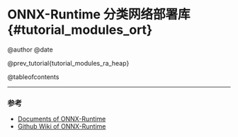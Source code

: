 ONNX-Runtime 分类网络部署库 {#tutorial_modules_ort}
============

@author 
@date 

@prev_tutorial{tutorial_modules_ra_heap}

@tableofcontents

------

### 参考

- <a href="https://onnxruntime.ai/docs" target="_blank">
    Documents of ONNX-Runtime
  </a>

- <a href="https://github.com/microsoft/onnxruntime/wiki" target="_blank">
    Github Wiki of ONNX-Runtime
  </a>
